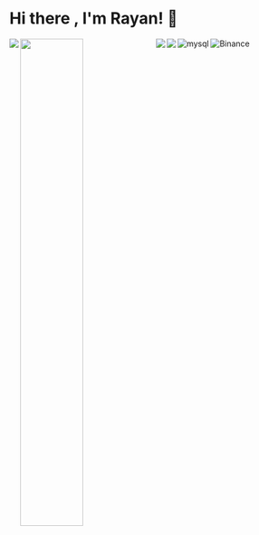 # Hi there , I'm Rayan! 👋

<img align="left" src="https://github-readme-stats.vercel.app/api?username=o0t&show_icons=true&theme=radical"/>
<img  align="left" width="47%" src="https://github-readme-stats.vercel.app/api/top-langs/?username=o0t&&layout=compact"/>



<img  align="left"  src="https://img.shields.io/badge/Linux-FCC624?style=for-the-badge&logo=linux&logoColor=black"/>
<img  align="left"  src="https://img.shields.io/badge/mac%20os-000000?style=for-the-badge&logo=macos&logoColor=F0F0F0"/>


<img  align="left"  alt="mysql" src="https://img.shields.io/badge/linkedin-%230077B5.svg?style=for-the-badge&logo=linkedin&logoColor=white"/>
<img align="left" alt="Binance" src="https://img.shields.io/badge/Binance-FCD535?style=for-the-badge&logo=binance&logoColor=white"/>

